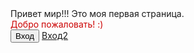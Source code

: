 <html>
<head>
<title>Моя первая страница!</title>
</head>
<body>
Привет мир!!! Это моя первая страница.
<br>
<font color="#CC0000"> Добро пожаловать! :) </font>
<br>
<input type="button" value="Вход" onclick="window.location.href='registration.html';">
<a href="registration.html">Вход2</a>
</body>
</html>
